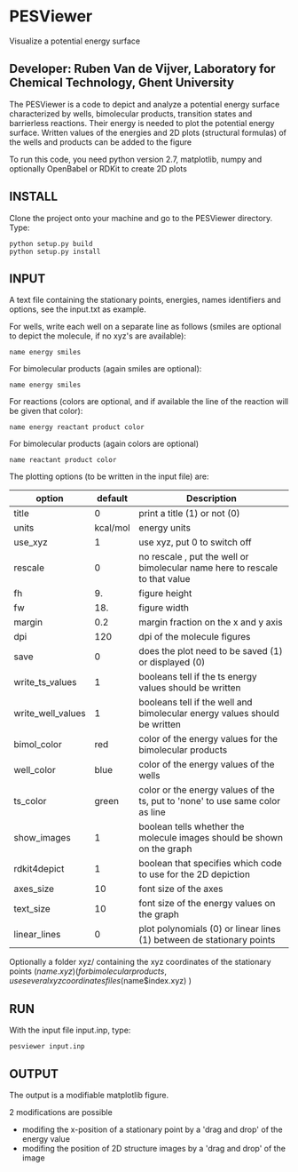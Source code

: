 # PESViewer
Visualize a potential energy surface

## Developer: Ruben Van de Vijver, Laboratory for Chemical Technology, Ghent University

The PESViewer is a code to depict and analyze a potential energy surface 
characterized by wells, bimolecular products, transition states and barrierless reactions.
Their energy is needed to plot the potential energy surface. 
Written values of the energies and 2D plots (structural formulas) of the wells and products can be added to the figure 

To run this code, you need python version 2.7, matplotlib, numpy and optionally OpenBabel or RDKit to create 2D plots

## INSTALL

Clone the project onto your machine and go to the PESViewer directory. Type:

    python setup.py build
    python setup.py install 

## INPUT

A text file containing the stationary points, energies, names identifiers and options, see the input.txt as example.

For wells, write each well on a separate line as follows (smiles are optional to depict the molecule, if no xyz's are available):

    name energy smiles

For bimolecular products (again smiles are optional):

    name energy smiles

For reactions (colors are optional, and if available the line of the reaction will be given that color):

    name energy reactant product color

For bimolecular products (again colors are optional)

    name reactant product color


The plotting options (to be written in the input file) are:


| option | default | Description |
| ------- | ------- | ------- |
| title | 0 | print a title (1) or not (0) |
| units | kcal/mol | energy units |
| use_xyz | 1 |use xyz, put 0  to switch off |
| rescale | 0 | no rescale , put the well or bimolecular name here to rescale to that value |
| fh | 9. | figure height |
| fw | 18. | figure width |
| margin | 0.2 | margin fraction on the x and y axis |
| dpi | 120 | dpi of the molecule figures |
| save | 0 | does the plot need to be saved (1) or displayed (0) |
| write_ts_values | 1 | booleans tell if the ts energy values should be written |
| write_well_values | 1 | booleans tell if the well and bimolecular energy values should be written |
| bimol_color | red | color of the energy values for the bimolecular products |
| well_color | blue | color of the energy values of the wells |
| ts_color | green | color or the energy values of the ts, put to 'none' to use same color as line |
| show_images | 1 | boolean tells whether the molecule images should be shown on the graph |
| rdkit4depict | 1 | boolean that specifies which code to use for the 2D depiction |
| axes_size | 10 | font size of the axes |
| text_size | 10 | font size of the energy values on the graph |
| linear_lines | 0 | plot polynomials (0) or linear lines (1) between de stationary points |

Optionally a folder xyz/ containing the xyz coordinates of the stationary points ($name.xyz)
(for bimolecular products, use several xyz coordinates files ($name$index.xyz) )


## RUN

With the input file input.inp, type:

    pesviewer input.inp

## OUTPUT

The output is a modifiable matplotlib figure.

2 modifications are possible
- modifing the x-position of a stationary point by a 'drag and drop' of the energy value
- modifing the position of 2D structure images by a 'drag and drop' of the image

